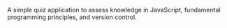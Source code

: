 A simple quiz application to assess knowledge in JavaScript, fundamental programming principles, and version control.

